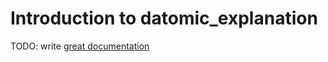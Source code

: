 # Introduction to datomic_explanation

TODO: write [great documentation](http://jacobian.org/writing/great-documentation/what-to-write/)
